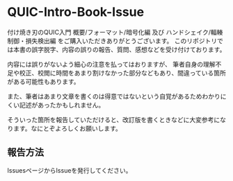 # QUIC-Intro-Book-Issue
付け焼き刃のQUIC入門 概要/フォーマット/暗号化編 及び ハンドシェイク/輻輳制御・損失検出編 をご購入いただきありがとうございます。
このリポジトリでは本書の誤字脱字、内容の誤りの報告、質問、感想などを受け付けております。

内容には誤りがないよう細心の注意を払ってはおりますが、
筆者自身の理解不足や校正、校閲に時間をあまり割けなかった部分などもあり、間違っている箇所がある可能性もあります。

また、筆者はあまり文章を書くのは得意ではないという自覚があるためわかりにくい記述があったかもしれません。

そういった箇所を報告していただけると、改訂版を書くときなどに大変参考になります。なにとぞよろしくお願いします。

## 報告方法
IssuesページからIssueを発行してください。


